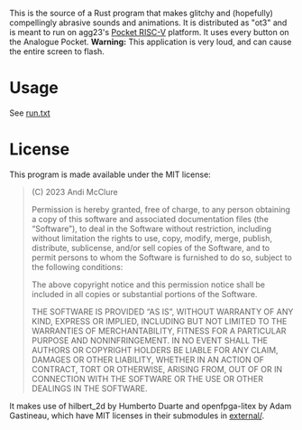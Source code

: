 This is the source of a Rust program that makes glitchy and (hopefully) compellingly abrasive sounds and animations. It is distributed as "ot3" and is meant to run on agg23's [Pocket RISC-V](https://github.com/agg23/openfpga-litex) platform. It uses every button on the Analogue Pocket. **Warning:** This application is very loud, and can cause the entire screen to flash.

# Usage

See [run.txt](run.txt)

# License

This program is made available under the MIT license:

> (C) 2023 Andi McClure
>
> Permission is hereby granted, free of charge, to any person obtaining a copy of this software and associated documentation files (the “Software”), to deal in the Software without restriction, including without limitation the rights to use, copy, modify, merge, publish, distribute, sublicense, and/or sell copies of the Software, and to permit persons to whom the Software is furnished to do so, subject to the following conditions:
>
> The above copyright notice and this permission notice shall be included in all copies or substantial portions of the Software.
>
>
> THE SOFTWARE IS PROVIDED “AS IS”, WITHOUT WARRANTY OF ANY KIND, EXPRESS OR IMPLIED, INCLUDING BUT NOT LIMITED TO THE WARRANTIES OF MERCHANTABILITY, FITNESS FOR A PARTICULAR PURPOSE AND NONINFRINGEMENT. IN NO EVENT SHALL THE AUTHORS OR COPYRIGHT HOLDERS BE LIABLE FOR ANY CLAIM, DAMAGES OR OTHER LIABILITY, WHETHER IN AN ACTION OF CONTRACT, TORT OR OTHERWISE, ARISING FROM, OUT OF OR IN CONNECTION WITH THE SOFTWARE OR THE USE OR OTHER DEALINGS IN THE SOFTWARE.

It makes use of hilbert_2d by Humberto Duarte and openfpga-litex by Adam Gastineau, which have MIT licenses in their submodules in [external/](external/).

